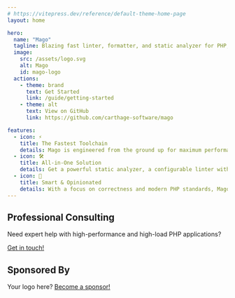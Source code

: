 ```yaml
---
# https://vitepress.dev/reference/default-theme-home-page
layout: home

hero:
  name: "Mago"
  tagline: Blazing fast linter, formatter, and static analyzer for PHP, written in Rust.
  image:
    src: /assets/logo.svg
    alt: Mago
    id: mago-logo
  actions:
    - theme: brand
      text: Get Started
      link: /guide/getting-started
    - theme: alt
      text: View on GitHub
      link: https://github.com/carthage-software/mago

features:
  - icon: ⚡️
    title: The Fastest Toolchain
    details: Mago is engineered from the ground up for maximum performance, leveraging Rust and a parallel pipeline to analyze and format code faster than any other tool.
  - icon: 🛠️
    title: All-in-One Solution
    details: Get a powerful static analyzer, a configurable linter with auto-fixing, and an opinionated code formatter in a single, cohesive binary.
  - icon: 🎨
    title: Smart & Opinionated
    details: With a focus on correctness and modern PHP standards, Mago provides intelligent feedback and consistent formatting to eliminate style debates and prevent bugs.
---
```


<div class="consulting-container">
  <h2>Professional Consulting</h2>
  <p class="description">
    Need expert help with high-performance and high-load PHP applications?
  </p>
  <p>
    <a href="mailto:contact@carthage.software" rel="noopener">Get in touch!</a>
  </p>
</div>

<div class="sponsor-container">
  <h2>Sponsored By</h2>
  <p>Your logo here? <a href="https://github.com/sponsors/azjezz" target="_blank" rel="noopener">Become a sponsor!</a></p>
</div>
